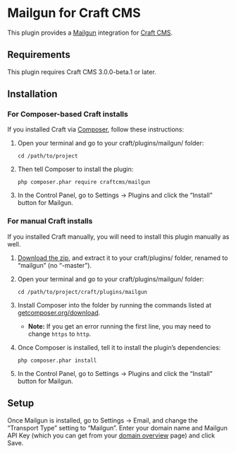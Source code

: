 Mailgun for Craft CMS
=====================

This plugin provides a [Mailgun](http://www.mailgun.com/) integration for [Craft CMS](https://craftcms.com/).


## Requirements

This plugin requires Craft CMS 3.0.0-beta.1 or later.


## Installation

### For Composer-based Craft installs

If you installed Craft via [Composer](https://getcomposer.org/), follow these instructions:

1. Open your terminal and go to your craft/plugins/mailgun/ folder:

       cd /path/to/project

2. Then tell Composer to install the plugin:

       php composer.phar require craftcms/mailgun

3. In the Control Panel, go to Settings → Plugins and click the “Install” button for Mailgun.


### For manual Craft installs

If you installed Craft manually, you will need to install this plugin manually as well.

1. [Download the zip](https://github.com/craftcms/mailgun/archive/master.zip), and extract it to your craft/plugins/ folder, renamed to “mailgun” (no “-master”).
2. Open your terminal and go to your craft/plugins/mailgun/ folder:

       cd /path/to/project/craft/plugins/mailgun 

3. Install Composer into the folder by running the commands listed at [getcomposer.org/download](https://getcomposer.org/download/).
    - **Note:** If you get an error running the first line, you may need to change `https` to `http`.

4. Once Composer is installed, tell it to install the plugin’s dependencies:

       php composer.phar install

5. In the Control Panel, go to Settings → Plugins and click the “Install” button for Mailgun.

## Setup

Once Mailgun is installed, go to Settings → Email, and change the “Transport Type” setting to “Mailgun”. Enter your domain name and Mailgun API Key (which you can get from your [domain overview](https://mailgun.com/app/domains) page) and click Save.
